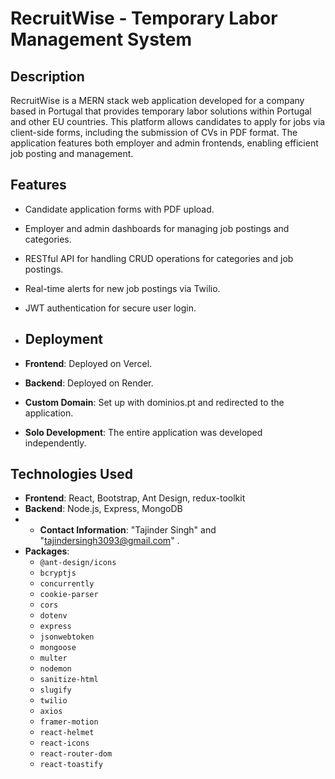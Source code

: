 # RecruitWise - Temporary Labor Management System

## Description
RecruitWise is a MERN stack web application developed for a company based in Portugal that provides temporary labor solutions within Portugal and other EU countries.
This platform allows candidates to apply for jobs via client-side forms, including the submission of CVs in PDF format.
The application features both employer and admin frontends, enabling efficient job posting and management.

## Features
- Candidate application forms with PDF upload.
- Employer and admin dashboards for managing job postings and categories.
- RESTful API for handling CRUD operations for categories and job postings.
- Real-time alerts for new job postings via Twilio.
- JWT authentication for secure user login.


- ## Deployment
- **Frontend**: Deployed on Vercel.
- **Backend**: Deployed on Render.
- **Custom Domain**: Set up with dominios.pt and redirected to the application.
- **Solo Development**: The entire application was developed independently.


## Technologies Used
- **Frontend**: React, Bootstrap, Ant Design, redux-toolkit
- **Backend**: Node.js, Express, MongoDB
- - **Contact Information**: "Tajinder Singh" and "tajindersingh3093@gmail.com" .
- **Packages**:
  - `@ant-design/icons`
  - `bcryptjs`
  - `concurrently`
  - `cookie-parser`
  - `cors`
  - `dotenv`
  - `express`
  - `jsonwebtoken`
  - `mongoose`
  - `multer`
  - `nodemon`
  - `sanitize-html`
  - `slugify`
  - `twilio`
  - `axios`
  - `framer-motion`
  - `react-helmet`
  - `react-icons`
  - `react-router-dom`
  - `react-toastify`
